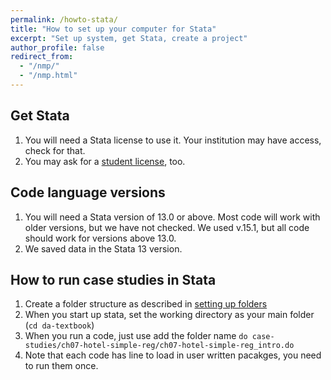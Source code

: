 ```yaml
---
permalink: /howto-stata/
title: "How to set up your computer for Stata"
excerpt: "Set up system, get Stata, create a project"
author_profile: false
redirect_from:
  - "/nmp/"
  - "/nmp.html"
---
```



## Get Stata
1. You will need a Stata license to use it. Your institution may have access, check for that.
2. You may ask for a [student license](https://www.stata.com/customer-service/short-term-license/), too.

## Code language versions
1. You will need a Stata version of 13.0 or above. Most code will work with older versions, but we have not checked. We used v.15.1, but all code should work for versions above 13.0. 
2. We saved data in the Stata 13 version.

## How to run case studies in Stata

1. Create a folder structure as described in [setting up folders](/data-and-code/#folder-setup)
2. When you start up stata, set the working directory as your main folder (`cd da-textbook`)
3. When you run a code, just use add the folder name `do case-studies/ch07-hotel-simple-reg/ch07-hotel-simple-reg_intro.do`
4. Note that each code has line to load in user written pacakges, you need to run them once. 

